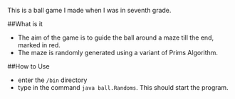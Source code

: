 This is a ball game I made when I was in seventh grade.

##What is it
* The aim of the game is to guide the ball around a maze till the end, marked in red.
* The maze is randomly generated using a variant of Prims Algorithm.

##How to Use
* enter the `/bin` directory
* type in the command `java ball.Randoms`. This should start the program. 
